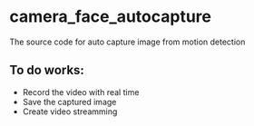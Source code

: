 # camera_face_autocapture
The source code for auto capture image from motion detection

## To do works:
- Record the video with real time
- Save the captured image
- Create video streamming
